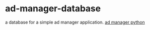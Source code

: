 # ad-manager-database
a database for a simple ad manager application.
[ad manager python]("https://github.com/Masihbr/ad-manager-python")
